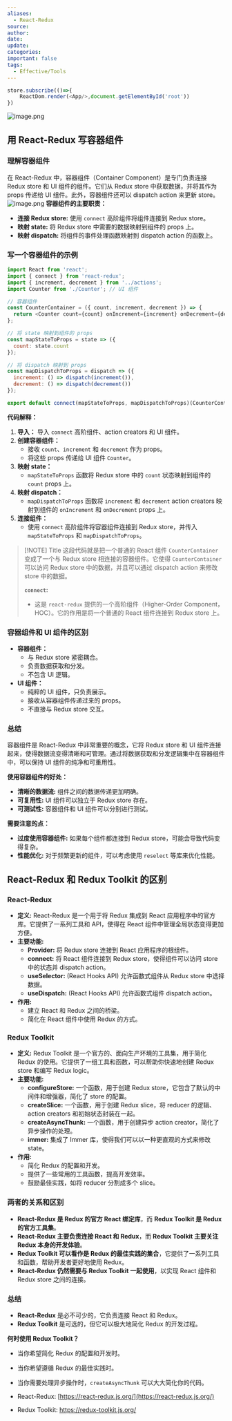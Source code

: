 ```yaml
---
aliases:
  - React-Redux
source: 
author: 
date: 
update: 
categories: 
important: false
tags:
  - Effective/Tools
---
```

```js
store.subscribe(()=>{
	ReactDom.render(<App/>,document.getElementById('root'))
})
```

![image.png](https://cdn.jsdelivr.net/gh/duanbiao2000/BlogGallery@main/picture/20240816134351.png)

## 用 React-Redux 写容器组件

### 理解容器组件

在 React-Redux 中，容器组件（Container Component）是专门负责连接 Redux store 和 UI 组件的组件。它们从 Redux store 中获取数据，并将其作为 props 传递给 UI 组件。此外，容器组件还可以 dispatch action 来更新 store。
![image.png](https://cdn.jsdelivr.net/gh/duanbiao2000/BlogGallery@main/picture/20240816140009.png)
**容器组件的主要职责：**

- **连接 Redux store:** 使用 `connect` 高阶组件将组件连接到 Redux store。
- **映射 state:** 将 Redux store 中需要的数据映射到组件的 props 上。
- **映射 dispatch:** 将组件的事件处理函数映射到 dispatch action 的函数上。

### 写一个容器组件的示例

```js
import React from 'react';
import { connect } from 'react-redux';
import { increment, decrement } from '../actions';
import Counter from './Counter'; // UI 组件

// 容器组件
const CounterContainer = ({ count, increment, decrement }) => {
  return <Counter count={count} onIncrement={increment} onDecrement={decrement} />;
};

// 将 state 映射到组件的 props
const mapStateToProps = state => ({
  count: state.count
});

// 将 dispatch 映射到 props
const mapDispatchToProps = dispatch => ({
  increment: () => dispatch(increment()),
  decrement: () => dispatch(decrement())
});

export default connect(mapStateToProps, mapDispatchToProps)(CounterContainer);
```

**代码解释：**

1. **导入：** 导入 `connect` 高阶组件、action creators 和 UI 组件。
2. **创建容器组件：**
    - 接收 `count`、`increment` 和 `decrement` 作为 props。
    - 将这些 props 传递给 UI 组件 `Counter`。
3. **映射 state：**
    - `mapStateToProps` 函数将 Redux store 中的 `count` 状态映射到组件的 `count` props 上。
4. **映射 dispatch：**
    - `mapDispatchToProps` 函数将 `increment` 和 `decrement` action creators 映射到组件的 `onIncrement` 和 `onDecrement` props 上。
5. **连接组件：**
    - 使用 `connect` 高阶组件将容器组件连接到 Redux store，并传入 `mapStateToProps` 和 `mapDispatchToProps`。


> [!NOTE] Title
> 这段代码就是把一个普通的 React 组件 `CounterContainer` 变成了一个与 Redux store 相连接的容器组件。它使得 `CounterContainer` 可以访问 Redux store 中的数据，并且可以通过 dispatch action 来修改 store 中的数据。
> 
> **`connect`:**
> - 这是 `react-redux` 提供的一个高阶组件（Higher-Order Component，HOC）。它的作用是将一个普通的 React 组件连接到 Redux store 上。

### 容器组件和 UI 组件的区别

- **容器组件：**
    - 与 Redux store 紧密耦合。
    - 负责数据获取和分发。
    - 不包含 UI 逻辑。
- **UI 组件：**
    - 纯粹的 UI 组件，只负责展示。
    - 接收从容器组件传递过来的 props。
    - 不直接与 Redux store 交互。

### 总结

容器组件是 React-Redux 中非常重要的概念，它将 Redux store 和 UI 组件连接起来，使得数据流变得清晰和可管理。通过将数据获取和分发逻辑集中在容器组件中，可以保持 UI 组件的纯净和可重用性。

**使用容器组件的好处：**

- **清晰的数据流:** 组件之间的数据传递更加明确。
- **可复用性:** UI 组件可以独立于 Redux store 存在。
- **可测试性:** 容器组件和 UI 组件可以分别进行测试。
<!--SR:!2000-01-01,1,250!2000-01-01,1,250!2025-03-21,4,270-->

**需要注意的点：**

- **过度使用容器组件:** 如果每个组件都连接到 Redux store，可能会导致代码变得复杂。
- **性能优化:** 对于频繁更新的组件，可以考虑使用 `reselect` 等库来优化性能。



## React-Redux 和 Redux Toolkit 的区别

### React-Redux

- **定义:** React-Redux 是一个用于将 Redux 集成到 React 应用程序中的官方库。它提供了一系列工具和 API，使得在 React 组件中管理全局状态变得更加方便。
- **主要功能:**
    - **Provider:** 将 Redux store 连接到 React 应用程序的根组件。
    - **connect:** 将 React 组件连接到 Redux store，使得组件可以访问 store 中的状态并 dispatch action。
    - **useSelector:** (React Hooks API) 允许函数式组件从 Redux store 中选择数据。
    - **useDispatch:** (React Hooks API) 允许函数式组件 dispatch action。
- **作用:**
    - 建立 React 和 Redux 之间的桥梁。
    - 简化在 React 组件中使用 Redux 的方式。

### Redux Toolkit

- **定义:** Redux Toolkit 是一个官方的、面向生产环境的工具集，用于简化 Redux 的使用。它提供了一组工具和函数，可以帮助你快速地创建 Redux store 和编写 Redux logic。
- **主要功能:**
    - **configureStore:** 一个函数，用于创建 Redux store，它包含了默认的中间件和增强器，简化了 store 的配置。
    - **createSlice:** 一个函数，用于创建 Redux slice，将 reducer 的逻辑、action creators 和初始状态封装在一起。
    - **createAsyncThunk:** 一个函数，用于创建异步 action creator，简化了异步操作的处理。
    - **immer:** 集成了 Immer 库，使得我们可以以一种更直观的方式来修改 state。
- **作用:**
    - 简化 Redux 的配置和开发。
    - 提供了一些常用的工具函数，提高开发效率。
    - 鼓励最佳实践，如将 reducer 分割成多个 slice。

### 两者的关系和区别

- **React-Redux 是 Redux 的官方 React 绑定库**，而 **Redux Toolkit 是 Redux 的官方工具集**。
- **React-Redux 主要负责连接 React 和 Redux**，而 **Redux Toolkit 主要关注 Redux 本身的开发体验**。
- **Redux Toolkit 可以看作是 Redux 的最佳实践的集合**，它提供了一系列工具和函数，帮助开发者更好地使用 Redux。
- **React-Redux 仍然需要与 Redux Toolkit 一起使用**，以实现 React 组件和 Redux store 之间的连接。

### 总结

- **React-Redux** 是必不可少的，它负责连接 React 和 Redux。
- **Redux Toolkit** 是可选的，但它可以极大地简化 Redux 的开发过程。

**何时使用 Redux Toolkit？**

- 当你希望简化 Redux 的配置和开发时。
- 当你希望遵循 Redux 的最佳实践时。
- 当你需要处理异步操作时，`createAsyncThunk` 可以大大简化你的代码。


- React-Redux: [https://react-redux.js.org/](https://react-redux.js.org/)
- Redux Toolkit: https://redux-toolkit.js.org/




















